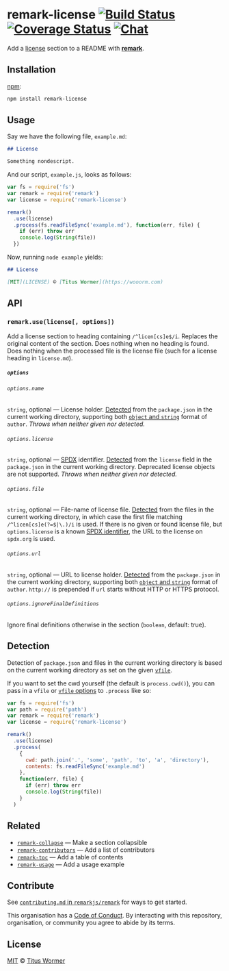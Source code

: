# remark-license [![Build Status][build-badge]][build-status] [![Coverage Status][coverage-badge]][coverage-status] [![Chat][chat-badge]][chat]

Add a [license][section] section to a README with [**remark**][remark].

## Installation

[npm][]:

```bash
npm install remark-license
```

## Usage

Say we have the following file, `example.md`:

```markdown
## License

Something nondescript.
```

And our script, `example.js`, looks as follows:

```javascript
var fs = require('fs')
var remark = require('remark')
var license = require('remark-license')

remark()
  .use(license)
  .process(fs.readFileSync('example.md'), function(err, file) {
    if (err) throw err
    console.log(String(file))
  })
```

Now, running `node example` yields:

```markdown
## License

[MIT](LICENSE) © [Titus Wormer](https://wooorm.com)
```

## API

### `remark.use(license[, options])`

Add a license section to heading containing `/^licen[cs]e$/i`.
Replaces the original content of the section.
Does nothing when no heading is found.
Does nothing when the processed file is the license file (such for a license
heading in `license.md`).

##### `options`

###### `options.name`

`string`, optional — License holder.  [Detected][] from the `package.json` in
the current working directory, supporting both [`object` and
`string`][author-format] format of `author`.  _Throws when neither given nor
detected._

###### `options.license`

`string`, optional — [SPDX][] identifier.  [Detected][] from the `license`
field in the `package.json` in the current working directory.  Deprecated
license objects are not supported.  _Throws when neither given nor detected._

###### `options.file`

`string`, optional — File-name of license file.  [Detected][] from the files
in the current working directory, in which case the first file matching
`/^licen[cs]e(?=$|\.)/i` is used.
If there is no given or found license file, but `options.license` is a known
[SPDX identifier][spdx], the URL to the license on `spdx.org` is used.

###### `options.url`

`string`, optional — URL to license holder.  [Detected][] from the
`package.json` in the current working directory, supporting both [`object`
and `string`][author-format] format of `author`.  `http://` is prepended if
`url` starts without HTTP or HTTPS protocol.

###### `options.ignoreFinalDefinitions`

Ignore final definitions otherwise in the section (`boolean`, default: true).

## Detection

Detection of `package.json` and files in the current working directory is
based on the current working directory as set on the given [`vfile`][vfile].

If you want to set the cwd yourself (the default is `process.cwd()`), you can
pass in a `vfile` or [`vfile` options][vfile-options] to `.process` like so:

```js
var fs = require('fs')
var path = require('path')
var remark = require('remark')
var license = require('remark-license')

remark()
  .use(license)
  .process(
    {
      cwd: path.join('.', 'some', 'path', 'to', 'a', 'directory'),
      contents: fs.readFileSync('example.md')
    },
    function(err, file) {
      if (err) throw err
      console.log(String(file))
    }
  )
```

## Related

*   [`remark-collapse`](https://github.com/Rokt33r/remark-collapse)
    — Make a section collapsible
*   [`remark-contributors`](https://github.com/hughsk/remark-contributors)
    — Add a list of contributors
*   [`remark-toc`](https://github.com/remarkjs/remark-toc)
    — Add a table of contents
*   [`remark-usage`](https://github.com/remarkjs/remark-usage)
    — Add a usage example

## Contribute

See [`contributing.md` in `remarkjs/remark`][contributing] for ways to get
started.

This organisation has a [Code of Conduct][coc].  By interacting with this
repository, organisation, or community you agree to abide by its terms.

## License

[MIT][license] © [Titus Wormer][author]

<!-- Definitions -->

[build-badge]: https://img.shields.io/travis/remarkjs/remark-license.svg

[build-status]: https://travis-ci.org/remarkjs/remark-license

[coverage-badge]: https://img.shields.io/codecov/c/github/remarkjs/remark-license.svg

[coverage-status]: https://codecov.io/github/remarkjs/remark-license

[chat-badge]: https://img.shields.io/gitter/room/remarkjs/Lobby.svg

[chat]: https://gitter.im/remarkjs/Lobby

[license]: license

[author]: https://wooorm.com

[npm]: https://docs.npmjs.com/cli/install

[remark]: https://github.com/remarkjs/remark

[author-format]: https://docs.npmjs.com/files/package.json#people-fields-author-contributors

[spdx]: https://spdx.org/licenses/

[vfile]: https://github.com/vfile/vfile

[vfile-options]: https://github.com/vfile/vfile#vfileoptions

[section]: #license

[detected]: #detection

[contributing]: https://github.com/remarkjs/remark/blob/master/contributing.md

[coc]: https://github.com/remarkjs/remark/blob/master/code-of-conduct.md
